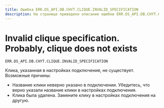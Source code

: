 ```yaml
---
title: Ошибка ERR.DS_API.DB.CHYT.CLIQUE.INVALID_SPECIFICATION
description: На странице приведено описание ошибки ERR.DS_API.DB.CHYT.CLIQUE.INVALID_SPECIFICATION.
---
```


# Invalid clique specification. Probably, clique does not exists

`ERR.DS_API.DB.CHYT.CLIQUE.INVALID_SPECIFICATION`

Клика, указанная в настройках подключения, не существует. Возможные причины:

* Название клики неверно указано в подключении. Убедитесь, что верно указали название клики в настройках подключения.
* Клика была удалена. Замените клику в настройках подключения на другую.
